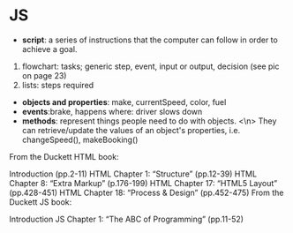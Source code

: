 # JS 
- **script**: a series of instructions that the computer can follow in order to achieve a goal. 
1. flowchart: tasks; generic step, event, input or output, decision (see pic on page 23)
1. lists: steps required

- **objects and properties**: make, currentSpeed, color, fuel
- **events**:brake, happens where: driver slows down
- **methods**: represent things people need to do with objects. <\n> They can retrieve/update the values of an object's properties, i.e. changeSpeed(), makeBooking()



From the Duckett HTML book:

Introduction (pp.2-11)
HTML Chapter 1: “Structure” (pp.12-39)
HTML Chapter 8: “Extra Markup” (p.176-199)
HTML Chapter 17: “HTML5 Layout” (pp.428-451)
HTML Chapter 18: “Process & Design” (pp.452-475)
From the Duckett JS book:

Introduction
JS Chapter 1: “The ABC of Programming” (pp.11-52)
